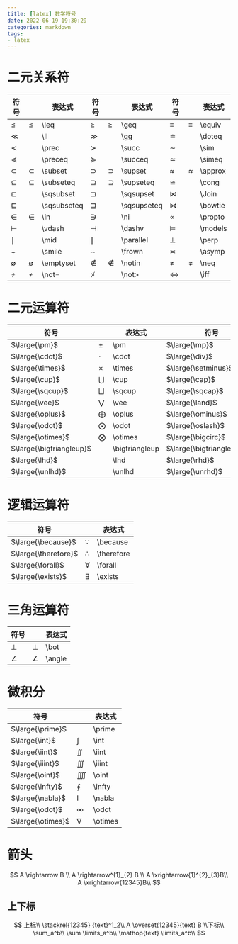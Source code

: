 ```yaml
---
title: [latex] 数学符号
date: 2022-06-19 19:30:29
categories: markdown
tags: 
- latex
---
```



# 二元关系符

| 符号          |      | 表达式      | 符号          |      | 表达式      | 符号      |      | 表达式  |
| ------------- | ---- | ----------- | ------------- | ---- | ----------- | --------- | ---- | ------- |
| $\leq$        | ≤    | \leq        | $\geq$        | ≥    | \geq        | $\equiv$  | ≡    | \equiv  |
| $\ll$         |      | \ll         | $\gg$         |      | \gg         | $\doteq$  |      | \doteq  |
| $\prec$       |      | \prec       | $\succ$       |      | \succ       | $\sim$    |      | \sim    |
| $\preceq$     |      | \preceq     | $\succeq$     |      | \succeq     | $\simeq$  |      | \simeq  |
| $\subset$     | ⊂    | \subset     | $\supset$     | ⊃    | \supset     | $\approx$ | ≈    | \approx |
| $\subseteq$   | ⊆    | \subseteq   | $\supseteq$   | ⊇    | \supseteq   | $\cong$   |      | \cong   |
| $\sqsubset$   |      | \sqsubset   | $\sqsupset$   |      | \sqsupset   | $\Join$   |      | \Join   |
| $\sqsubseteq$ |      | \sqsubseteq | $\sqsupseteq$ |      | \sqsupseteq | $\bowtie$ |      | \bowtie |
| $\in$         | ∈    | \in         | $\ni$         |      | \ni         | $\propto$ |      | \propto |
| $\vdash$      |      | \vdash      | $\dashv$      |      | \dashv      | $\models$ |      | \models |
| $\mid$        |      | \mid        | $\parallel$   |      | \parallel   | $\perp$   |      | \perp   |
| $\smile$      |      | \smile      | $\frown$      |      | \frown      | $\asymp$  |      | \asymp  |
| $\emptyset$   | ∅    | \emptyset   | $\notin$      | ∉    | \notin      | $\neq$    | ≠    | \neq    |
| $\not=$       | ≠    | \not=       | $\not>$       |      | \not>       | $\iff$    |      | \iff    |

# 二元运算符

| 符号                     |      | 表达式         | 符号                       |      | 表达式           | 符号                     |      | 表达式         |
| ------------------------ | ---- | -------------- | -------------------------- | ---- | ---------------- | ------------------------ | ---- | -------------- |
| $\large{\pm}$            | ±    | \pm            | $\large{\mp}$              |      | \mp              | $\large{\triangleleft}$  |      | \triangleleft  |
| $\large{\cdot}$          | ⋅    | \cdot          | $\large{\div}$             | ÷    | \div             | $\large{\triangleright}$ |      | \triangleright |
| $\large{\times}$         | ×    | \times         | $\large{\setminus}$        |      | \setminus        | $\large{\star}$          |      | \star          |
| $\large{\cup}$           | ⋃    | \cup           | $\large{\cap}$             | ⋂    | \cap             | $\large{\ast}$           | ∗    | \ast           |
| $\large{\sqcup}$         | ⨆    | \sqcup         | $\large{\sqcap}$           | ∏    | \sqcap           | $\large{\circ}$          | ∘    | \circ          |
| $\large{\vee}$           | ⋁    | \vee           | $\large{\land}$            | ⋀    | \land            | $\large{\bullet}$        |      | \bullet        |
| $\large{\oplus}$         | ⨁    | \oplus         | $\large{\ominus}$          |      | \ominus          | $\large{\diamond}$       |      | \diamond       |
| $\large{\odot}$          | ⨀    | \odot          | $\large{\oslash}$          |      | \oslash          | $\large{\uplus}$         | ⨄    | \uplus         |
| $\large{\otimes}$        | ⨂    | \otimes        | $\large{\bigcirc}$         |      | \bigcirc         | $\large{\amalg}$         |      | \amalg         |
| $\large{\bigtriangleup}$ |      | \bigtriangleup | $\large{\bigtriangledown}$ |      | \bigtriangledown | $\large{\dagger}$        |      | \dagger        |
| $\large{\lhd}$           |      | \lhd           | $\large{\rhd}$             |      | \rhd             | $\large{\ddagger}$       |      | \ddagger       |
| $\large{\unlhd}$         |      | \unlhd         | $\large{\unrhd}$           |      | \unrhd           | $\large{\wr}$            |      | \wr            |

# 逻辑运算符

| 符号                 |      | 表达式     |
| -------------------- | ---- | ---------- |
| $\large{\because}$   | ∵    | \because   |
| $\large{\therefore}$ | ∴    | \therefore |
| $\large{\forall}$    | ∀    | \forall    |
| $\large{\exists}$    | ∃    | \exists    |

# 三角运算符

| 符号     |      | 表达式 |
| -------- | ---- | ------ |
| $\bot$   | ⊥    | \bot   |
| $\angle$ | ∠    | \angle |

# 微积分

| 符号              |      | 表达式  |
| ----------------- | ---- | ------- |
| $\large{\prime}$  |      | \prime  |
| $\large{\int}$    | ∫    | \int    |
| $\large{\iint}$   | ∬    | \iint   |
| $\large{\iiint}$  | ∭    | \iiint  |
| $\large{\oint}$   | ⨌    | \oint   |
| $\large{\infty}$  | ∮    | \infty  |
| $\large{\nabla}$  | l    | \nabla  |
| $\large{\odot}$   | ∞    | \odot   |
| $\large{\otimes}$ | ∇    | \otimes |

# 箭头

$$
A \rightarrow B \\
A \rightarrow^{1}_{2} B \\
A \xrightarrow{1}^{2}_{3}B\\
A \xrightarrow{12345}B\\
$$

## 上下标

$$
上标\\
\stackrel{12345} {text}^1_2\\
A \overset{12345}{text} B
\\下标\\
\sum_a^b\\
\sum \limits_a^b\\
\mathop{text} \limits_a^b\\
$$







